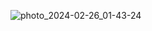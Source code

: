 
![photo_2024-02-26_01-43-24](https://github.com/c3n9/WordSkillz/assets/108518693/a126a25d-cb19-4083-91a7-a65a6b593c6f)
